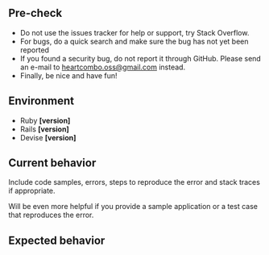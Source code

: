 ## Pre-check

- Do not use the issues tracker for help or support, try Stack Overflow.
- For bugs, do a quick search and make sure the bug has not yet been reported
- If you found a security bug, do not report it through GitHub. Please send an e-mail to heartcombo.oss@gmail.com instead.
- Finally, be nice and have fun!

## Environment

- Ruby **[version]**
- Rails **[version]**
- Devise **[version]**

## Current behavior

Include code samples, errors, steps to reproduce the error and stack traces if appropriate.

Will be even more helpful if you provide a sample application or a test case that reproduces the error.

## Expected behavior
